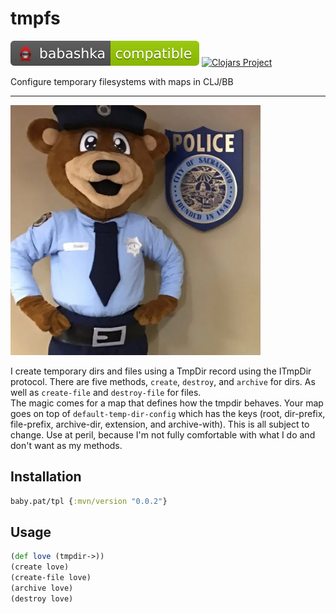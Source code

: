 # tmpfs

[![bb compatible](https://raw.githubusercontent.com/babashka/babashka/master/logo/badge.svg)](https://babashka.org)
[![Clojars Project](https://img.shields.io/clojars/v/baby.pat/tmpfs.svg)](https://clojars.org/baby.pat/tmpfs)

Configure temporary filesystems with maps in CLJ/BB

___
[<img src="resources/tmp.png" alt="fw" width="400px">](https://tmp.pat.baby)

I create temporary dirs and files using a TmpDir record using the ITmpDir protocol. There are five methods, `create`, `destroy`, and `archive` for dirs. As well as `create-file` and `destroy-file` for files.   
The magic comes for a map that defines how the tmpdir behaves. Your map goes on top of `default-temp-dir-config` which has the keys (root, dir-prefix, file-prefix, archive-dir, extension, and archive-with). This is all subject to change. Use at peril, because I'm not fully comfortable with what I do and don't want as my methods.
## Installation

```clojure
baby.pat/tpl {:mvn/version "0.0.2"}
```
## Usage

```clojure
(def love (tmpdir->))
(create love)
(create-file love)
(archive love)
(destroy love)

```
